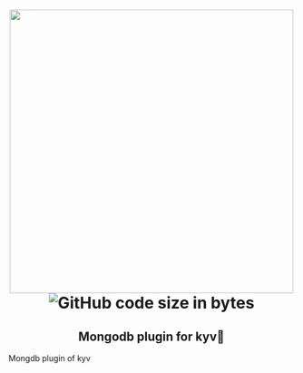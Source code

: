 
<h1 align="center">
	<img width="500" src="https://user-images.githubusercontent.com/33973828/74145376-858c1200-4bb3-11ea-9e6c-34f3d0527feb.png" >
	<br>
	  <!--  <img src="https://img.shields.io/bundlephobia/min/json-buff"> -->
	<img alt="GitHub code size in bytes" src="https://img.shields.io/github/repo-size/Usamaliaquat123/kyv-mongo">
	<br>
 <h2 align="center">Mongodb plugin for kyv🎉</h2>
</h1>

Mongdb plugin of kyv
